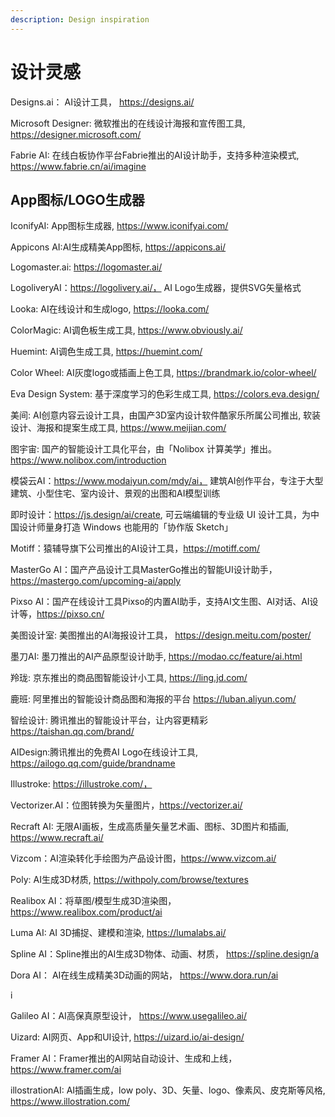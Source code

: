 ```yaml
---
description: Design inspiration
---
```


# 设计灵感

Designs.ai： AI设计工具， https://designs.ai/

Microsoft Designer: 微软推出的在线设计海报和宣传图工具, https://designer.microsoft.com/

Fabrie AI: 在线白板协作平台Fabrie推出的AI设计助手，支持多种渲染模式, https://www.fabrie.cn/ai/imagine

## App图标/LOGO生成器

IconifyAI: App图标生成器, https://www.iconifyai.com/

Appicons AI:AI生成精美App图标, https://appicons.ai/

Logomaster.ai: https://logomaster.ai/

LogoliveryAI：https://logolivery.ai/， AI Logo生成器，提供SVG矢量格式

Looka: AI在线设计和生成logo, https://looka.com/



ColorMagic:  AI调色板生成工具, https://www.obviously.ai/

Huemint: AI调色生成工具, https://huemint.com/

Color Wheel: AI灰度logo或插画上色工具, https://brandmark.io/color-wheel/

Eva Design System: 基于深度学习的色彩生成工具, https://colors.eva.design/



美间: AI创意内容云设计工具，由国产3D室内设计软件酷家乐所属公司推出, 软装设计、海报和提案生成工具, https://www.meijian.com/

图宇宙: 国产的智能设计工具化平台，由「Nolibox 计算美学」推出。 https://www.nolibox.com/introduction

模袋云AI：https://www.modaiyun.com/mdy/ai， 建筑AI创作平台，专注于大型建筑、小型住宅、室内设计、景观的出图和AI模型训练

即时设计：https://js.design/ai/create, 可云端编辑的专业级 UI 设计工具，为中国设计师量身打造
Windows 也能用的「协作版 Sketch」

Motiff：猿辅导旗下公司推出的AI设计工具，https://motiff.com/

MasterGo AI：国产产品设计工具MasterGo推出的智能UI设计助手， https://mastergo.com/upcoming-ai/apply

Pixso AI：国产在线设计工具Pixso的内置AI助手，支持AI文生图、AI对话、AI设计等，https://pixso.cn/

美图设计室:  美图推出的AI海报设计工具， https://design.meitu.com/poster/

墨刀AI: 墨刀推出的AI产品原型设计助手, https://modao.cc/feature/ai.html

羚珑: 京东推出的商品图智能设计小工具, https://ling.jd.com/

鹿班: 阿里推出的智能设计商品图和海报的平台  https://luban.aliyun.com/

智绘设计: 腾讯推出的智能设计平台，让内容更精彩 https://taishan.qq.com/brand/

AIDesign:腾讯推出的免费AI Logo在线设计工具, https://ailogo.qq.com/guide/brandname



Illustroke: https://illustroke.com/， 

Vectorizer.AI：位图转换为矢量图片，https://vectorizer.ai/

Recraft AI: 无限AI画板，生成高质量矢量艺术画、图标、3D图片和插画, https://www.recraft.ai/

Vizcom：AI渲染转化手绘图为产品设计图，https://www.vizcom.ai/

Poly: AI生成3D材质, https://withpoly.com/browse/textures

Realibox AI：将草图/模型生成3D渲染图，https://www.realibox.com/product/ai

Luma AI:  AI 3D捕捉、建模和渲染, https://lumalabs.ai/

Spline AI：Spline推出的AI生成3D物体、动画、材质， https://spline.design/a

Dora AI： AI在线生成精美3D动画的网站， https://www.dora.run/ai

i

Galileo AI：AI高保真原型设计， https://www.usegalileo.ai/

Uizard: AI网页、App和UI设计, https://uizard.io/ai-design/

Framer AI：Framer推出的AI网站自动设计、生成和上线，https://www.framer.com/ai

illostrationAI:  AI插画生成，low poly、3D、矢量、logo、像素风、皮克斯等风格, https://www.illostration.com/